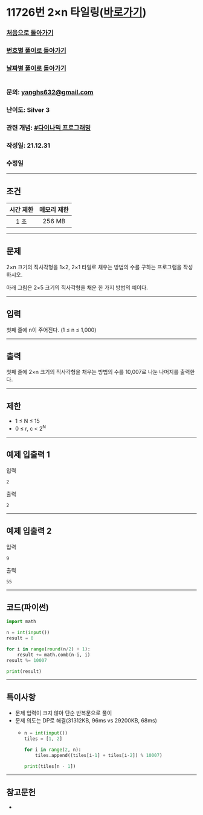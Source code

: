 # 11726번 2×n 타일링([바로가기](https://www.acmicpc.net/problem/11726))

### [처음으로 돌아가기](/README.md)
### [번호별 풀이로 돌아가기](README.md)
### [날짜별 풀이로 돌아가기](/Sort%20by%20date.md)
#
### 문의: yanghs632@gmail.com
### 난이도: Silver 3
### 관련 개념: [#다이나믹 프로그래밍](https://www.acmicpc.net/problemset?sort=ac_desc&algo=25)
### 작성일: 21.12.31
### 수정일

---
## 조건
시간 제한|메모리 제한|
:---:|:---:
1 초|256 MB

---
## 문제
2×n 크기의 직사각형을 1×2, 2×1 타일로 채우는 방법의 수를 구하는 프로그램을 작성하시오.

아래 그림은 2×5 크기의 직사각형을 채운 한 가지 방법의 예이다.

---
## 입력
첫째 줄에 n이 주어진다. (1 ≤ n ≤ 1,000)

---
## 출력
첫째 줄에 2×n 크기의 직사각형을 채우는 방법의 수를 10,007로 나눈 나머지를 출력한다.

---
## 제한
- 1 ≤ N ≤ 15
- 0 ≤ r, c < 2<sup>N</sup>

---
## 예제 입출력 1
입력
```
2
```

출력
```
2
```

---
## 예제 입출력 2
입력
```
9
```

출력
```
55
```

---
## 코드(파이썬)
```python
import math

n = int(input())
result = 0

for i in range(round(n/2) + 1):
    result += math.comb(n-i, i)
result %= 10007

print(result)

```

---
## 특이사항
- 문제 입력이 크지 않아 단순 반복문으로 풀이
- 문제 의도는 DP로 해결(31312KB, 96ms vs 29200KB, 68ms)
  - ```python
    n = int(input())
    tiles = [1, 2]
    
    for i in range(2, n):
        tiles.append((tiles[i-1] + tiles[i-2]) % 10007)

    print(tiles[n - 1])
    ```

---
## 참고문헌
- 

